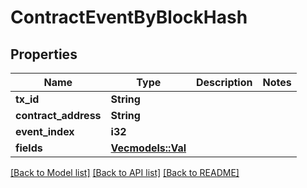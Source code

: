 # ContractEventByBlockHash

## Properties

Name | Type | Description | Notes
------------ | ------------- | ------------- | -------------
**tx_id** | **String** |  | 
**contract_address** | **String** |  | 
**event_index** | **i32** |  | 
**fields** | [**Vec<models::Val>**](Val.md) |  | 

[[Back to Model list]](../README.md#documentation-for-models) [[Back to API list]](../README.md#documentation-for-api-endpoints) [[Back to README]](../README.md)


